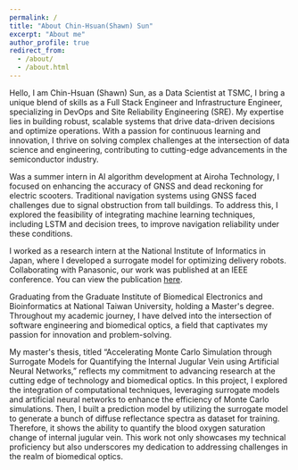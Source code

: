 ```yaml
---
permalink: /
title: "About Chin-Hsuan(Shawn) Sun"
excerpt: "About me"
author_profile: true
redirect_from: 
  - /about/
  - /about.html
---
```


Hello, I am Chin-Hsuan (Shawn) Sun, as a Data Scientist at TSMC, I bring a unique blend of skills as a Full Stack Engineer and Infrastructure Engineer, specializing in DevOps and Site Reliability Engineering (SRE). My expertise lies in building robust, scalable systems that drive data-driven decisions and optimize operations. With a passion for continuous learning and innovation, I thrive on solving complex challenges at the intersection of data science and engineering, contributing to cutting-edge advancements in the semiconductor industry.

Was a summer intern in AI algorithm development at Airoha Technology, I focused on enhancing the accuracy of GNSS and dead reckoning for electric scooters. Traditional navigation systems using GNSS faced challenges due to signal obstruction from tall buildings. To address this, I explored the feasibility of integrating machine learning techniques, including LSTM and decision trees, to improve navigation reliability under these conditions.

I worked as a research intern at the National Institute of Informatics in Japan, where I developed a surrogate model for optimizing delivery robots. Collaborating with Panasonic, our work was published at an IEEE conference. You can view the publication [here](https://doi.org/10.1109/SANER60148.2024.00045).

Graduating from the Graduate Institute of Biomedical Electronics and Bioinformatics at National Taiwan University, holding a Master's degree. Throughout my academic journey, I have delved into the intersection of software engineering and biomedical optics, a field that captivates my passion for innovation and problem-solving.

My master's thesis, titled “Accelerating Monte Carlo Simulation through Surrogate Models for Quantifying the Internal Jugular Vein using Artificial Neural Networks,” reflects my commitment to advancing research at the cutting edge of technology and biomedical optics. In this project, I explored the integration of computational techniques, leveraging surrogate models and artificial neural networks to enhance the efficiency of Monte Carlo simulations. Then, I built a prediction model by utilizing the surrogate model to generate a bunch of diffuse reflectance spectra as dataset for training. Therefore, it shows the ability to quantify the blood oxygen saturation change of internal jugular vein. This work not only showcases my technical proficiency but also underscores my dedication to addressing challenges in the realm of biomedical optics.
